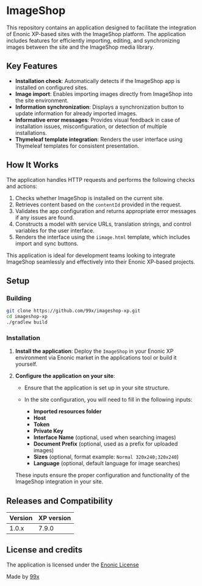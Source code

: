 # ImageShop

This repository contains an application designed to facilitate the integration of Enonic XP-based sites with the ImageShop platform. The application includes features for efficiently importing, editing, and synchronizing images between the site and the ImageShop media library.

## Key Features

- **Installation check**: Automatically detects if the ImageShop app is installed on configured sites.
- **Image import**: Enables importing images directly from ImageShop into the site environment.
- **Information synchronization**: Displays a synchronization button to update information for already imported images.
- **Informative error messages**: Provides visual feedback in case of installation issues, misconfiguration, or detection of multiple installations.
- **Thymeleaf template integration**: Renders the user interface using Thymeleaf templates for consistent presentation.

## How It Works

The application handles HTTP requests and performs the following checks and actions:
1. Checks whether ImageShop is installed on the current site.
2. Retrieves content based on the `contentId` provided in the request.
3. Validates the app configuration and returns appropriate error messages if any issues are found.
4. Constructs a model with service URLs, translation strings, and control variables for the user interface.
5. Renders the interface using the `iimage.html` template, which includes import and sync buttons.

This application is ideal for development teams looking to integrate ImageShop seamlessly and effectively into their Enonic XP-based projects.

## Setup
### Building

```bash
git clone https://github.com/99x/imageshop-xp.git
cd imageshop-xp
./gradlew build
```

### Installation

1. **Install the application**: Deploy the `ImageShop` in your Enonic XP environment via Enonic market in the applications tool or build it yourself.
2. **Configure the application on your site**:
   - Ensure that the application is set up in your site structure.
   - In the site configuration, you will need to fill in the following inputs:

     - **Imported resources folder**
     - **Host**
     - **Token**
     - **Private Key**
     - **Interface Name** (optional, used when searching images)
     - **Document Prefix** (optional, used as a prefix for uploaded images)
     - **Sizes** (optional, format example: `Normal 320x240;320x240`)
     - **Language** (optional, default language for image searches)

   These inputs ensure the proper configuration and functionality of the ImageShop integration in your site.



## Releases and Compatibility

| Version | XP version   |
| ------- | ------------ |
| 1.0.x  | 7.9.0       |

## License and credits
The application is licensed under the [Enonic License](https://github.com/99x/imageshop-xp/blob/main/LICENSE.txt)

Made by [99x](https://99x.io)